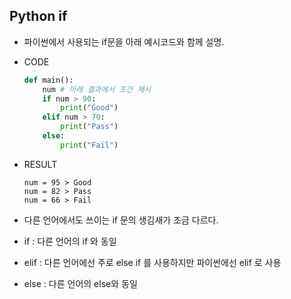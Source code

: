 ## Python if

- 파이썬에서 사용되는 if문을 아래 예시코드와 함께 설명.

- CODE

  ```python
  def main():
      num # 아래 결과에서 조건 제시
      if num > 90:
          print("Good")
      elif num > 70:
          print("Pass")
      else:
          print("Fail")
  ```

- RESULT

  ```
  num = 95 > Good
  num = 82 > Pass
  num = 66 > Fail
  ```

- 다른 언어에서도 쓰이는 if 문의 생김새가 조금 다르다.

- if : 다른 언어의 if 와 동일

- elif : 다른 언어에선 주로 else if 를 사용하지만 파이썬에선 elif 로 사용

- else : 다른 언어의 else와 동일